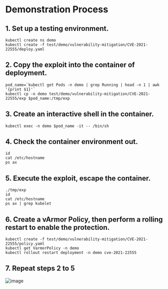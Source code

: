 # Demonstration Process

## 1. Set up a testing environment.
```
kubectl create ns demo
kubectl create -f test/demo/vulnerability-mitigation/CVE-2021-22555/deploy.yaml
```

## 2. Copy the exploit into the container of deployment.
```
pod_name=`kubectl get Pods -n demo | grep Running | head -n 1 | awk '{print $1}'`
kubectl cp -n demo test/demo/vulnerability-mitigation/CVE-2021-22555/exp $pod_name:/tmp/exp
```

## 3. Create an interactive shell in the container.
```
kubectl exec -n demo $pod_name -it -- /bin/sh
```

## 4. Check the container environment out.
```
id
cat /etc/hostname
ps ax
```

## 5. Execute the exploit, escape the container.
```
./tmp/exp
id
cat /etc/hostname
ps ax | grep kubelet
```

## 6. Create a vArmor Policy, then perform a rolling restart to enable the protection.
```
kubectl create -f test/demo/vulnerability-mitigation/CVE-2021-22555/policy.yaml
kubectl get VarmorPolicy -n demo
kubectl rollout restart deployment -n demo cve-2021-22555
```

## 7. Repeat steps 2 to 5

![image](https://github.com/bytedance/vArmor/blob/dev/test/demo/vulnerability-mitigation/CVE-2021-22555/demo.gif)
